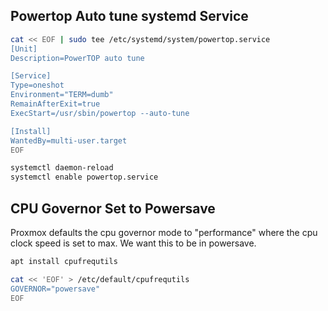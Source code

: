 ## Powertop Auto tune systemd Service
```sh
cat << EOF | sudo tee /etc/systemd/system/powertop.service
[Unit]
Description=PowerTOP auto tune

[Service]
Type=oneshot
Environment="TERM=dumb"
RemainAfterExit=true
ExecStart=/usr/sbin/powertop --auto-tune

[Install]
WantedBy=multi-user.target
EOF

systemctl daemon-reload
systemctl enable powertop.service
```

## CPU Governor Set to Powersave
Proxmox defaults the cpu governor mode to "performance" where the cpu clock speed is set to max. We want this to be in powersave. 

```sh
apt install cpufrequtils

cat << 'EOF' > /etc/default/cpufrequtils
GOVERNOR="powersave"
EOF
```
